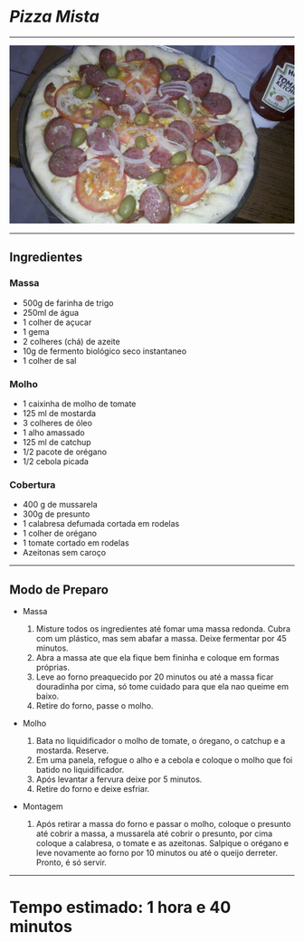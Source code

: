 # ***Pizza Mista***
___
![imagem da pizza](../imagens/pizzamista.jpg)
___

## **Ingredientes**

### Massa

- 500g de farinha de trigo
- 250ml de água
- 1 colher de açucar
- 1 gema
- 2 colheres (chá) de azeite
- 10g de fermento biológico seco instantaneo
- 1 colher de sal

### Molho

- 1 caixinha de molho de tomate
- 125 ml de mostarda
- 3 colheres de óleo
- 1 alho amassado
- 125 ml de catchup
- 1/2 pacote de orégano
- 1/2 cebola picada

### Cobertura

- 400 g de mussarela
- 300g de presunto
- 1 calabresa defumada cortada em rodelas
- 1 colher de orégano
- 1 tomate cortado em rodelas
- Azeitonas sem caroço
___
## **Modo de Preparo**
- Massa

  1. Misture todos os ingredientes até fomar uma massa redonda. Cubra com um plástico, mas sem abafar a massa. Deixe fermentar por 45 minutos.
  2. Abra a massa ate que ela fique bem fininha e coloque em formas próprias.
  3. Leve ao forno preaquecido por 20 minutos ou até a massa ficar douradinha por cima, só tome cuidado para que ela nao queime em baixo.
  4. Retire do forno, passe o molho.

- Molho

  1. Bata no liquidificador o molho de tomate, o óregano, o catchup e a mostarda. Reserve.
  2. Em uma panela, refogue o alho e a cebola e coloque o molho que foi batido no liquidificador.
  3. Após levantar a fervura deixe por 5 minutos.
  4. Retire do forno e deixe esfriar.

- Montagem

  1. Após retirar a massa do forno e passar o molho, coloque o presunto até cobrir a massa, a mussarela até cobrir o presunto, por cima coloque a calabresa, o tomate e as azeitonas. Salpique o orégano e leve novamente ao forno por 10 minutos ou até o queijo derreter. Pronto, é só servir.
___

# Tempo estimado: 1 hora e 40 minutos
